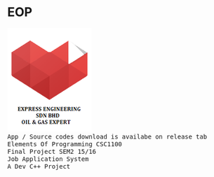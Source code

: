 # EOP
![EXPRESS ENGINEERING (Logo)](https://github.com/zamzameir/EOP/blob/master/banner.png)<br>
<tt>App / Source codes download is availabe on release tab<tt><br>
<tt>Elements Of Programming CSC1100</tt><br>
<tt>Final Project SEM2 15/16</tt><br>
<tt>Job Application System</tt><br>
<tt>A Dev C++ Project</tt>